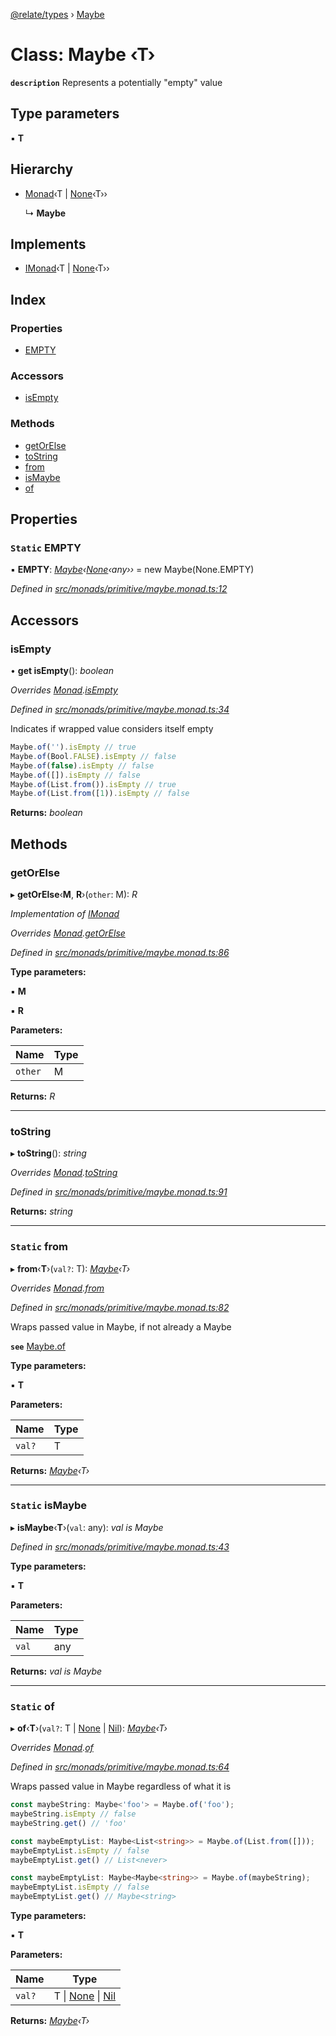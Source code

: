 [@relate/types](../README.md) › [Maybe](maybe.md)

# Class: Maybe ‹**T**›

**`description`** 
Represents a potentially "empty" value

## Type parameters

▪ **T**

## Hierarchy

* [Monad](monad.md)‹T | [None](none.md)‹T››

  ↳ **Maybe**

## Implements

* [IMonad](../interfaces/imonad.md)‹T | [None](none.md)‹T››

## Index

### Properties

* [EMPTY](maybe.md#static-empty)

### Accessors

* [isEmpty](maybe.md#isempty)

### Methods

* [getOrElse](maybe.md#getorelse)
* [toString](maybe.md#tostring)
* [from](maybe.md#static-from)
* [isMaybe](maybe.md#static-ismaybe)
* [of](maybe.md#static-of)

## Properties

### `Static` EMPTY

▪ **EMPTY**: *[Maybe](maybe.md)‹[None](none.md)‹any››* = new Maybe(None.EMPTY)

*Defined in [src/monads/primitive/maybe.monad.ts:12](https://github.com/neo-technology/relate/blob/8cad01f/packages/types/src/monads/primitive/maybe.monad.ts#L12)*

## Accessors

###  isEmpty

• **get isEmpty**(): *boolean*

*Overrides [Monad](monad.md).[isEmpty](monad.md#isempty)*

*Defined in [src/monads/primitive/maybe.monad.ts:34](https://github.com/neo-technology/relate/blob/8cad01f/packages/types/src/monads/primitive/maybe.monad.ts#L34)*

Indicates if wrapped value considers itself empty

```ts
Maybe.of('').isEmpty // true
Maybe.of(Bool.FALSE).isEmpty // false
Maybe.of(false).isEmpty // false
Maybe.of([]).isEmpty // false
Maybe.of(List.from()).isEmpty // true
Maybe.of(List.from([1)).isEmpty // false
```

**Returns:** *boolean*

## Methods

###  getOrElse

▸ **getOrElse**‹**M**, **R**›(`other`: M): *R*

*Implementation of [IMonad](../interfaces/imonad.md)*

*Overrides [Monad](monad.md).[getOrElse](monad.md#getorelse)*

*Defined in [src/monads/primitive/maybe.monad.ts:86](https://github.com/neo-technology/relate/blob/8cad01f/packages/types/src/monads/primitive/maybe.monad.ts#L86)*

**Type parameters:**

▪ **M**

▪ **R**

**Parameters:**

Name | Type |
------ | ------ |
`other` | M |

**Returns:** *R*

___

###  toString

▸ **toString**(): *string*

*Overrides [Monad](monad.md).[toString](monad.md#tostring)*

*Defined in [src/monads/primitive/maybe.monad.ts:91](https://github.com/neo-technology/relate/blob/8cad01f/packages/types/src/monads/primitive/maybe.monad.ts#L91)*

**Returns:** *string*

___

### `Static` from

▸ **from**‹**T**›(`val?`: T): *[Maybe](maybe.md)‹T›*

*Overrides [Monad](monad.md).[from](monad.md#static-from)*

*Defined in [src/monads/primitive/maybe.monad.ts:82](https://github.com/neo-technology/relate/blob/8cad01f/packages/types/src/monads/primitive/maybe.monad.ts#L82)*

Wraps passed value in Maybe, if not already a Maybe

**`see`** [Maybe.of](maybe.md#static-of)

**Type parameters:**

▪ **T**

**Parameters:**

Name | Type |
------ | ------ |
`val?` | T |

**Returns:** *[Maybe](maybe.md)‹T›*

___

### `Static` isMaybe

▸ **isMaybe**‹**T**›(`val`: any): *val is Maybe<T>*

*Defined in [src/monads/primitive/maybe.monad.ts:43](https://github.com/neo-technology/relate/blob/8cad01f/packages/types/src/monads/primitive/maybe.monad.ts#L43)*

**Type parameters:**

▪ **T**

**Parameters:**

Name | Type |
------ | ------ |
`val` | any |

**Returns:** *val is Maybe<T>*

___

### `Static` of

▸ **of**‹**T**›(`val?`: T | [None](none.md) | [Nil](nil.md)): *[Maybe](maybe.md)‹T›*

*Overrides [Monad](monad.md).[of](monad.md#static-of)*

*Defined in [src/monads/primitive/maybe.monad.ts:64](https://github.com/neo-technology/relate/blob/8cad01f/packages/types/src/monads/primitive/maybe.monad.ts#L64)*

Wraps passed value in Maybe regardless of what it is

```ts
const maybeString: Maybe<'foo'> = Maybe.of('foo');
maybeString.isEmpty // false
maybeString.get() // 'foo'

const maybeEmptyList: Maybe<List<string>> = Maybe.of(List.from([]));
maybeEmptyList.isEmpty // false
maybeEmptyList.get() // List<never>

const maybeEmptyList: Maybe<Maybe<string>> = Maybe.of(maybeString);
maybeEmptyList.isEmpty // false
maybeEmptyList.get() // Maybe<string>
```

**Type parameters:**

▪ **T**

**Parameters:**

Name | Type |
------ | ------ |
`val?` | T &#124; [None](none.md) &#124; [Nil](nil.md) |

**Returns:** *[Maybe](maybe.md)‹T›*
